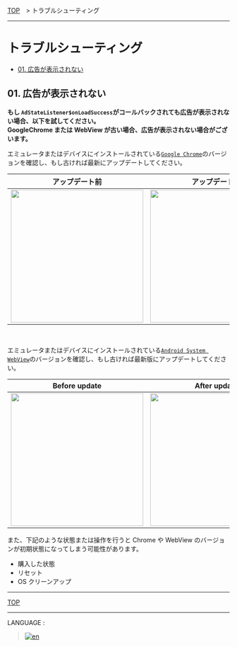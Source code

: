 [TOP](/README.md#top)　> トラブルシューティング

---

# トラブルシューティング

- [01. 広告が表示されない](#cant_display_ad)

<div class="cant_display_ad" />

## 01. 広告が表示されない

**もし `AdStateListener$onLoadSuccess`がコールバックされても広告が表示されない場合、以下を試してください。**<br>**GoogleChrome または WebView が古い場合、広告が表示されない場合がございます。**

エミュレータまたはデバイスにインストールされている[`Google Chrome`](https://play.google.com/store/apps/details?id=com.android.chrome)のバージョンを確認し、もし古ければ最新にアップデートしてください。

|                 アップデート前                 |                 アップデート後                 |
| :--------------------------------------------: | :--------------------------------------------: |
| <img src="./01/chrome/01.png" width="300px" /> | <img src="./01/chrome/02.png" width="300px" /> |

<br>

エミュレータまたはデバイスにインストールされている[`Android System WebView`](https://play.google.com/store/apps/details?id=com.google.android.webview)のバージョンを確認し、もし古ければ最新版にアップデートしてください。

|                  Before update                  |                  After update                   |
| :---------------------------------------------: | :---------------------------------------------: |
| <img src="./01/webview/01.png" width="300px" /> | <img src="./01/webview/02.png" width="300px" /> |

また、下記のような状態または操作を行うと Chrome や WebView のバージョンが初期状態になってしまう可能性があります。

- 購入した状態
- リセット
- OS クリーンアップ

---

[TOP](/README.md#top)

---

LANGUAGE :

> [![en](/doc/img/lang/en.png)](/doc/troubleshoot/README.md)
